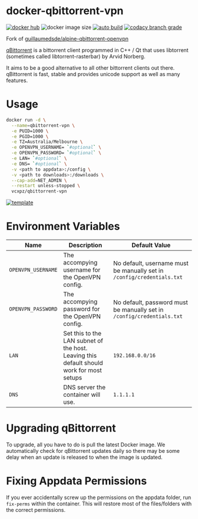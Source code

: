 # docker-qbittorrent-vpn

[![docker hub](https://img.shields.io/badge/docker_hub-link-blue?style=for-the-badge&logo=docker)](https://hub.docker.com/r/vcxpz/qbittorrent-vpn) ![docker image size](https://img.shields.io/docker/image-size/vcxpz/qbittorrent-vpn?style=for-the-badge&logo=docker) [![auto build](https://img.shields.io/badge/docker_builds-automated-blue?style=for-the-badge&logo=docker?color=d1aa67)](https://github.com/hydazz/docker-qbittorrent-vpn/actions?query=workflow%3A"Auto+Builder+CI") [![codacy branch grade](https://img.shields.io/codacy/grade/0945a66870014049b337da44fb1e77e2/main?style=for-the-badge&logo=codacy)](https://app.codacy.com/gh/hydazz/docker-qbittorrent-vpn)

Fork of [guillaumedsde/alpine-qbittorrent-openvpn](https://github.com/guillaumedsde/alpine-qbittorrent-openvpn)

[qBittorrent](https://www.qbittorrent.org/) is a bittorrent client programmed in C++ / Qt that uses libtorrent (sometimes called libtorrent-rasterbar) by Arvid Norberg.

It aims to be a good alternative to all other bittorrent clients out there. qBittorrent is fast, stable and provides unicode support as well as many features.

# Usage

```bash
docker run -d \
  --name=qbittorrent-vpn \
  -e PUID=1000 \
  -e PGID=1000 \
  -e TZ=Australia/Melbourne \
  -e OPENVPN_USERNAME= `#optional` \
  -e OPENVPN_PASSWORD= `#optional` \
  -e LAN= `#optional` \
  -e DNS= `#optional` \
  -v <path to appdata>:/config \
  -v <path to downloads>:/downloads \
  --cap-add=NET_ADMIN \
  --restart unless-stopped \
  vcxpz/qbittorrent-vpn
```

[![template](https://img.shields.io/badge/unraid_template-ff8c2f?style=for-the-badge&logo=docker?color=d1aa67)](https://github.com/hydazz/docker-templates/blob/main/hydaz/qbittorrent.xml)

# Environment Variables

Name               | Description                                                                              | Default Value
------------------ | ---------------------------------------------------------------------------------------- | ----------------------------------------------------------------------
`OPENVPN_USERNAME` | The accompying username for the OpenVPN config.                                          | No default, username must be manually set in `/config/credentials.txt`
`OPENVPN_PASSWORD` | The accompying password for the OpenVPN config.                                          | No default, password must be manually set in `/config/credentials.txt`
`LAN`              | Set this to the LAN subnet of the host. Leaving this default should work for most setups | `192.168.0.0/16`
`DNS`              | DNS server the container will use.                                                       | `1.1.1.1`

# Upgrading qBittorrent

To upgrade, all you have to do is pull the latest Docker image. We automatically check for qBittorrent updates daily so there may be some delay when an update is released to when the image is updated.

# Fixing Appdata Permissions

If you ever accidentally screw up the permissions on the appdata folder, run `fix-perms` within the container. This will restore most of the files/folders with the correct permissions.
